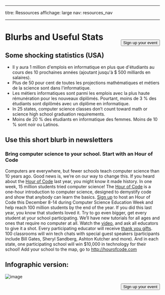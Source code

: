 * * *

titre: Ressources affichage: large nav: resources_nav

* * *

[<button style="float: right; margin-top: 50px">Sign up your event</button>](/#join)

# Blurbs and Useful Stats

## Some shocking statistics (USA)

  * Il y aura 1 million d'emplois en informatique en plus que d'étudiants au cours des 10 prochaines années (ajoutant jusqu'à $ 500 milliards en salaires).
  * Plus de 50 pour cent de toutes les projections mathématiques et métiers de la science sont dans l'informatique. 
  * Les métiers informatiques sont parmi les emplois avec la plus haute rémunération pour les nouveaux diplômés. Pourtant, moins de 3 % des étudiants sont diplômés avec un diplôme en informatique.
  * In 25 states, computer science classes don’t count toward math or science high school graduation requirements. 
  * Moins de 20 % des étudiants en informatique des femmes. Moins de 10 % sont noir ou Latinos.

## Use this short blurb in newsletters

### Bring computer science to your school. Start with an Hour of Code

Computers are everywhere, but fewer schools teach computer science than 10 years ago. Good news is, we’re on our way to change this. If you heard about the [Hour of Code](<%= hoc_uri('/') %>) last year, you might know it made history. In one week, 15 million students tried computer science! The [Hour of Code](<%= hoc_uri('/') %>) is a one-hour introduction to computer science, designed to demystify code and show that anybody can learn the basics. [Sign up](<%= hoc_uri('/') %>) to host an Hour of Code this December 8-14 during Computer Science Education Week and help reach 100 million students by the end of the year. If you did this last year, you know that students loved it. Try to go even bigger, get every student at your school participating. We’ll have new tutorials for all ages and ones that require no computer at all. Watch the [video](<%= hoc_uri('/') %>), and ask all educators to give it a shot. Every participating educator will receive [thank you gifts](<%= hoc_uri('/us/prizes') %>). 100 classrooms will win tech chats with special guest speakers (participants include Bill Gates, Sheryl Sandberg, Ashton Kutcher and more). And in each state, one participating school will win $10,000 in technology for their school! Add your school to the map, go to <http://hourofcode.com>

## Infographic version:

![image](http://code.org/images/fit-8000/Code.org_infographic.png)

<a style="display: block" href="/#join"><button style="float: right;">Sign up your event</button></a>